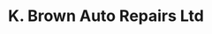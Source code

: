 ---
title: "K. Brown Auto Repairs Ltd"
url: /hunstanton/k-brown-auto-repairs-ltd/
shop: Autowerkstatt
---
